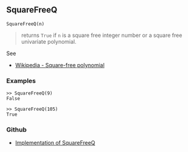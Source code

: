 ## SquareFreeQ

```
SquareFreeQ(n)
```

> returns `True` if `n` is a square free integer number or a square free univariate polynomial.

See
* [Wikipedia - Square-free polynomial](https://en.wikipedia.org/wiki/Square-free_polynomial)


### Examples

```
>> SquareFreeQ(9)
False

>> SquareFreeQ(105)
True
```

### Github

* [Implementation of SquareFreeQ](https://github.com/axkr/symja_android_library/blob/master/symja_android_library/matheclipse-core/src/main/java/org/matheclipse/core/builtin/NumberTheory.java#L4588) 
